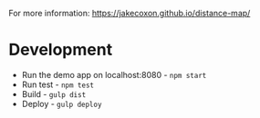 For more information: https://jakecoxon.github.io/distance-map/

Development
===========

* Run the demo app on localhost:8080 - `npm start`
* Run test - `npm test`
* Build - `gulp dist`
* Deploy - `gulp deploy`